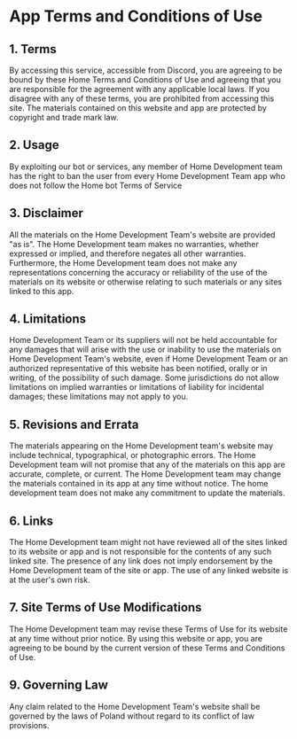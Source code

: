<h1>App Terms and Conditions of Use</h1>

<h2>1. Terms</h2>

<p>By accessing this service, accessible from Discord, you are agreeing to be bound by these Home Terms and Conditions of Use and agreeing that you are responsible for the agreement with any applicable local laws. If you disagree with any of these terms, you are prohibited from accessing this site. The materials contained on this website and app are protected by copyright and trade mark law.</p>

<h2>2. Usage</h2>

By exploiting our bot or services, any member of Home Development team has the right to ban the user from every Home Development Team app who does not follow the Home bot Terms of Service
<h2>3. Disclaimer</h2>

<p>All the materials on the Home Development Team's website are provided "as is". The Home Development team makes no warranties, whether expressed or implied, and therefore negates all other warranties. Furthermore, the Home Development team does not make any representations concerning the accuracy or reliability of the use of the materials on its website or otherwise relating to such materials or any sites linked to this app. </p>

<h2>4. Limitations</h2>

<p>Home Development Team or its suppliers will not be held accountable for any damages that will arise with the use or inability to use the materials on Home Development Team's website, even if Home Development Team or an authorized representative of this website has been notified, orally or in writing, of the possibility of such damage. Some jurisdictions do not allow limitations on implied warranties or limitations of liability for incidental damages; these limitations may not apply to you.</p>

<h2>5. Revisions and Errata</h2>

<p>The materials appearing on the Home Development team's website may include technical, typographical, or photographic errors. The Home Development team will not promise that any of the materials on this app are accurate, complete, or current. The Home Development team may change the materials contained in its app at any time without notice. The home development team does not make any commitment to update the materials.</p>

<h2>6. Links</h2>

<p>The Home Development team might not have reviewed all of the sites linked to its website or app and is not responsible for the contents of any such linked site. The presence of any link does not imply endorsement by the Home Development team of the site or app. The use of any linked website is at the user's own risk.</p>

<h2>7. Site Terms of Use Modifications</h2>

<p>The Home Development team may revise these Terms of Use for its website at any time without prior notice. By using this website or app, you are agreeing to be bound by the current version of these Terms and Conditions of Use.</p>


<h2>9. Governing Law</h2>

<p>Any claim related to the Home Development Team's website shall be governed by the laws of Poland without regard to its conflict of law provisions.</p>
